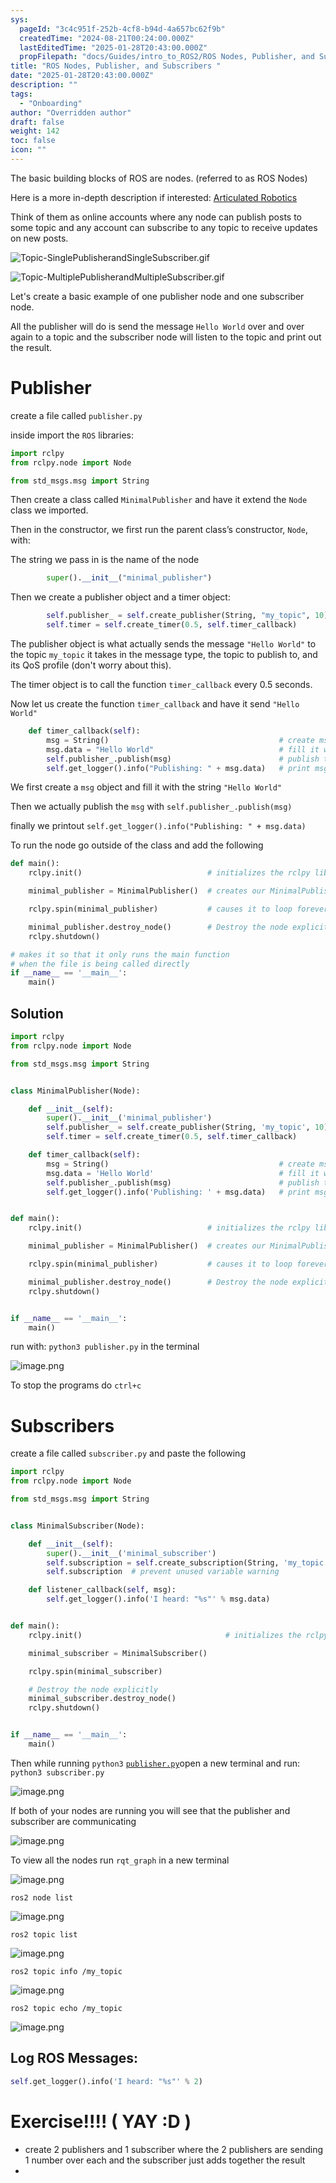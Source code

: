 ```yaml
---
sys:
  pageId: "3c4c951f-252b-4cf8-b94d-4a657bc62f9b"
  createdTime: "2024-08-21T00:24:00.000Z"
  lastEditedTime: "2025-01-28T20:43:00.000Z"
  propFilepath: "docs/Guides/intro_to_ROS2/ROS Nodes, Publisher, and Subscribers .md"
title: "ROS Nodes, Publisher, and Subscribers "
date: "2025-01-28T20:43:00.000Z"
description: ""
tags:
  - "Onboarding"
author: "Overridden author"
draft: false
weight: 142
toc: false
icon: ""
---
```


The basic building blocks of ROS are nodes. (referred to as ROS Nodes)

Here is a more in-depth description if interested: [Articulated Robotics](https://articulatedrobotics.xyz/tutorials/ready-for-ros/ros-overview#2-nodes)

Think of them as online accounts where any node can publish posts to some topic and any account can subscribe to any topic to receive updates on new posts.

![Topic-SinglePublisherandSingleSubscriber.gif](https://docs.ros.org/en/humble/_images/Topic-SinglePublisherandSingleSubscriber.gif)

![Topic-MultiplePublisherandMultipleSubscriber.gif](https://docs.ros.org/en/humble/_images/Topic-MultiplePublisherandMultipleSubscriber.gif)

Let's create a basic example of one publisher node and one subscriber node.

All the publisher will do is send the message `Hello World` over and over again to a topic and the subscriber node will listen to the topic and print out the result.

# Publisher

create a file called `publisher.py` 

inside import the `ROS` libraries:

```python
import rclpy
from rclpy.node import Node

from std_msgs.msg import String
```

Then create a class called `MinimalPublisher` and have it extend the `Node` class we imported.

Then in the constructor, we first run the parent class’s constructor, `Node`, with:

The string we pass in is the name of the node

```python
        super().__init__("minimal_publisher")
```

Then we create a publisher object and a timer object:

```python
        self.publisher_ = self.create_publisher(String, "my_topic", 10)
        self.timer = self.create_timer(0.5, self.timer_callback)
```

The publisher object is what actually sends the message `"Hello World"` to the topic `my_topic` it takes in the message type, the topic to publish to, and its QoS profile (don't worry about this).

The timer object is to call the function `timer_callback` every 0.5 seconds.

Now let us create the function `timer_callback` and have it send `"Hello World"`

```python
    def timer_callback(self):
        msg = String()                                      # create msg object
        msg.data = "Hello World"                            # fill it with data
        self.publisher_.publish(msg)                        # publish the message
        self.get_logger().info("Publishing: " + msg.data)   # print msg
```

We first create a `msg` object and fill it with the string `"Hello World"`

Then we actually publish the `msg` with `self.publisher_.publish(msg)`

finally we printout `self.get_logger().info("Publishing: " + msg.data)`

To run the node go outside of the class and add the following

```python
def main():
    rclpy.init()                            # initializes the rclpy library

    minimal_publisher = MinimalPublisher()  # creates our MinimalPublisher object

    rclpy.spin(minimal_publisher)           # causes it to loop forever

    minimal_publisher.destroy_node()        # Destroy the node explicitly
    rclpy.shutdown()

# makes it so that it only runs the main function
# when the file is being called directly
if __name__ == '__main__': 
    main()
```

## Solution

```python
import rclpy
from rclpy.node import Node

from std_msgs.msg import String


class MinimalPublisher(Node):

    def __init__(self):
        super().__init__('minimal_publisher')
        self.publisher_ = self.create_publisher(String, 'my_topic', 10)
        self.timer = self.create_timer(0.5, self.timer_callback)

    def timer_callback(self):
        msg = String()                                      # create msg object
        msg.data = 'Hello World'                            # fill it with data
        self.publisher_.publish(msg)                        # publish the message
        self.get_logger().info('Publishing: ' + msg.data)   # print msg


def main():
    rclpy.init()                            # initializes the rclpy library

    minimal_publisher = MinimalPublisher()  # creates our MinimalPublisher object

    rclpy.spin(minimal_publisher)           # causes it to loop forever

    minimal_publisher.destroy_node()        # Destroy the node explicitly
    rclpy.shutdown()


if __name__ == '__main__':
    main()
```

run with: `python3 publisher.py` in the terminal

![image.png](https://prod-files-secure.s3.us-west-2.amazonaws.com/d518164a-d88e-44d1-a4ee-3adb3bd8bce0/9214accb-ad5b-44f1-a31c-b3167c59138b/image.png?X-Amz-Algorithm=AWS4-HMAC-SHA256&X-Amz-Content-Sha256=UNSIGNED-PAYLOAD&X-Amz-Credential=ASIAZI2LB466YXSUOWXJ%2F20250205%2Fus-west-2%2Fs3%2Faws4_request&X-Amz-Date=20250205T121402Z&X-Amz-Expires=3600&X-Amz-Security-Token=IQoJb3JpZ2luX2VjECsaCXVzLXdlc3QtMiJGMEQCIFPHI3NytJhpycGCOavfR8bXID7TBTExjHL7LYnmns3gAiB5RnwPH%2BAv7xgNiNqgXPP7j0PLjvmLVGpYlwX5WDvBYyr%2FAwhEEAAaDDYzNzQyMzE4MzgwNSIM3LWb27%2FW5bcng9ctKtwD5uOXkTABYk5xbPSzZIqN9ZCZ%2Fh2tf7w45q1DDkJzbj%2Bz1AZ04ooR6LD1q5uqAjqK7SjC4nu3F6b%2BvoEF5pL%2Bp2mvxaUpK9D76d%2F5220KsKC5N8uVqFkaMaJBZmkvrf57J76oZmUaO%2FzSvFyr1PWHHU6GOqkufPBO5t4MbeVX7gD3EYdpBtMOxr9EC7yp9dZdKl8WWkJgLVjUQJdoYXgmmvlOKACMlABdDDHmJuUqmm%2BT5Er1BKszzGmXNJZgJZ5xRNnkOKQ1G7PLAGR4W6OAB3UDyobqsgbU7mgANMmT8uCXW0rR95UfjddsFz%2BMRzbUQ7sT5ivmhFgYvwhcEYEEsCE3ONTnlFOMr5JXGVOAYGzD6UzaOLfr1XsSst%2FKAj3ZIAIdjkmwkCUA0S81SIFiK7qk%2BSFlOnnrAJ%2B9XhZUOvJaa7w2lIEaAhj5mjs0NHQ9SPvWkK0MtUQSL90IoPMzanMjEA6P%2BMEYDg%2FlJ%2BEKiGvWvGEYvDT8cSuqYQ%2BxJIWRFM4eqTWuhdPHx%2Fu3imRz7q28uMCVpmgNdqL6ajO40A5GXX8UaOrCiPr9xJoszAy7Xxh2ZYOIA8%2FrHbDl6SXKTYyc7LYfmV6NOfrd4faIoHmD%2Fa188%2FyyEsE4Ap8w%2FIyNvQY6pgG8ixOdwm75VNTrQPAhU5bMOJb1IMk5nsPvGfwpomOwOz6JcBtOjA3VWex57tHsttSKJkzmC5NGUcOIP5UsTHtId95PK3PulPyzZcItzlAQtSnl4JDe%2F%2B%2FzcEbF2x%2FVAH5mMrDRM17hlLuNc33JPqu%2BH%2BNA2Jgw84Ddz2YP8wIHbwC7lfl9BNfIPxWK953KsSSUXcG8wjUBCtpTJqx5abJ1NvSaO5Lu&X-Amz-Signature=3fd5924a6ec13a4844f3914f827ad6ccecb405c481f8a9828859ebcee2b06c3f&X-Amz-SignedHeaders=host&x-id=GetObject)

To stop the programs do `ctrl+c`

# Subscribers

create a file called `subscriber.py` and paste the following

```python
import rclpy
from rclpy.node import Node

from std_msgs.msg import String


class MinimalSubscriber(Node):

    def __init__(self):
        super().__init__('minimal_subscriber')
        self.subscription = self.create_subscription(String, 'my_topic', self.listener_callback, 10)
        self.subscription  # prevent unused variable warning

    def listener_callback(self, msg):
        self.get_logger().info('I heard: "%s"' % msg.data)


def main():
    rclpy.init()                                # initializes the rclpy library

    minimal_subscriber = MinimalSubscriber()

    rclpy.spin(minimal_subscriber)

    # Destroy the node explicitly
    minimal_subscriber.destroy_node()
    rclpy.shutdown()


if __name__ == '__main__':
    main()
```

Then while running `python3` [`publisher.py`](http://publisher.py/)open a new terminal and run: `python3 subscriber.py` 

![image.png](https://prod-files-secure.s3.us-west-2.amazonaws.com/d518164a-d88e-44d1-a4ee-3adb3bd8bce0/611fccf2-c738-4dbd-94e9-98f209092866/image.png?X-Amz-Algorithm=AWS4-HMAC-SHA256&X-Amz-Content-Sha256=UNSIGNED-PAYLOAD&X-Amz-Credential=ASIAZI2LB466YXSUOWXJ%2F20250205%2Fus-west-2%2Fs3%2Faws4_request&X-Amz-Date=20250205T121402Z&X-Amz-Expires=3600&X-Amz-Security-Token=IQoJb3JpZ2luX2VjECsaCXVzLXdlc3QtMiJGMEQCIFPHI3NytJhpycGCOavfR8bXID7TBTExjHL7LYnmns3gAiB5RnwPH%2BAv7xgNiNqgXPP7j0PLjvmLVGpYlwX5WDvBYyr%2FAwhEEAAaDDYzNzQyMzE4MzgwNSIM3LWb27%2FW5bcng9ctKtwD5uOXkTABYk5xbPSzZIqN9ZCZ%2Fh2tf7w45q1DDkJzbj%2Bz1AZ04ooR6LD1q5uqAjqK7SjC4nu3F6b%2BvoEF5pL%2Bp2mvxaUpK9D76d%2F5220KsKC5N8uVqFkaMaJBZmkvrf57J76oZmUaO%2FzSvFyr1PWHHU6GOqkufPBO5t4MbeVX7gD3EYdpBtMOxr9EC7yp9dZdKl8WWkJgLVjUQJdoYXgmmvlOKACMlABdDDHmJuUqmm%2BT5Er1BKszzGmXNJZgJZ5xRNnkOKQ1G7PLAGR4W6OAB3UDyobqsgbU7mgANMmT8uCXW0rR95UfjddsFz%2BMRzbUQ7sT5ivmhFgYvwhcEYEEsCE3ONTnlFOMr5JXGVOAYGzD6UzaOLfr1XsSst%2FKAj3ZIAIdjkmwkCUA0S81SIFiK7qk%2BSFlOnnrAJ%2B9XhZUOvJaa7w2lIEaAhj5mjs0NHQ9SPvWkK0MtUQSL90IoPMzanMjEA6P%2BMEYDg%2FlJ%2BEKiGvWvGEYvDT8cSuqYQ%2BxJIWRFM4eqTWuhdPHx%2Fu3imRz7q28uMCVpmgNdqL6ajO40A5GXX8UaOrCiPr9xJoszAy7Xxh2ZYOIA8%2FrHbDl6SXKTYyc7LYfmV6NOfrd4faIoHmD%2Fa188%2FyyEsE4Ap8w%2FIyNvQY6pgG8ixOdwm75VNTrQPAhU5bMOJb1IMk5nsPvGfwpomOwOz6JcBtOjA3VWex57tHsttSKJkzmC5NGUcOIP5UsTHtId95PK3PulPyzZcItzlAQtSnl4JDe%2F%2B%2FzcEbF2x%2FVAH5mMrDRM17hlLuNc33JPqu%2BH%2BNA2Jgw84Ddz2YP8wIHbwC7lfl9BNfIPxWK953KsSSUXcG8wjUBCtpTJqx5abJ1NvSaO5Lu&X-Amz-Signature=b47b2b77a473ef3a5e988cad6a96377052aff18c462f70dc1f6a5e998cce467f&X-Amz-SignedHeaders=host&x-id=GetObject)

If both of your nodes are running you will see that the publisher and subscriber are communicating

![image.png](https://prod-files-secure.s3.us-west-2.amazonaws.com/d518164a-d88e-44d1-a4ee-3adb3bd8bce0/eea428b5-1cf0-43bb-a30b-81cbaf6c5c78/image.png?X-Amz-Algorithm=AWS4-HMAC-SHA256&X-Amz-Content-Sha256=UNSIGNED-PAYLOAD&X-Amz-Credential=ASIAZI2LB466YXSUOWXJ%2F20250205%2Fus-west-2%2Fs3%2Faws4_request&X-Amz-Date=20250205T121402Z&X-Amz-Expires=3600&X-Amz-Security-Token=IQoJb3JpZ2luX2VjECsaCXVzLXdlc3QtMiJGMEQCIFPHI3NytJhpycGCOavfR8bXID7TBTExjHL7LYnmns3gAiB5RnwPH%2BAv7xgNiNqgXPP7j0PLjvmLVGpYlwX5WDvBYyr%2FAwhEEAAaDDYzNzQyMzE4MzgwNSIM3LWb27%2FW5bcng9ctKtwD5uOXkTABYk5xbPSzZIqN9ZCZ%2Fh2tf7w45q1DDkJzbj%2Bz1AZ04ooR6LD1q5uqAjqK7SjC4nu3F6b%2BvoEF5pL%2Bp2mvxaUpK9D76d%2F5220KsKC5N8uVqFkaMaJBZmkvrf57J76oZmUaO%2FzSvFyr1PWHHU6GOqkufPBO5t4MbeVX7gD3EYdpBtMOxr9EC7yp9dZdKl8WWkJgLVjUQJdoYXgmmvlOKACMlABdDDHmJuUqmm%2BT5Er1BKszzGmXNJZgJZ5xRNnkOKQ1G7PLAGR4W6OAB3UDyobqsgbU7mgANMmT8uCXW0rR95UfjddsFz%2BMRzbUQ7sT5ivmhFgYvwhcEYEEsCE3ONTnlFOMr5JXGVOAYGzD6UzaOLfr1XsSst%2FKAj3ZIAIdjkmwkCUA0S81SIFiK7qk%2BSFlOnnrAJ%2B9XhZUOvJaa7w2lIEaAhj5mjs0NHQ9SPvWkK0MtUQSL90IoPMzanMjEA6P%2BMEYDg%2FlJ%2BEKiGvWvGEYvDT8cSuqYQ%2BxJIWRFM4eqTWuhdPHx%2Fu3imRz7q28uMCVpmgNdqL6ajO40A5GXX8UaOrCiPr9xJoszAy7Xxh2ZYOIA8%2FrHbDl6SXKTYyc7LYfmV6NOfrd4faIoHmD%2Fa188%2FyyEsE4Ap8w%2FIyNvQY6pgG8ixOdwm75VNTrQPAhU5bMOJb1IMk5nsPvGfwpomOwOz6JcBtOjA3VWex57tHsttSKJkzmC5NGUcOIP5UsTHtId95PK3PulPyzZcItzlAQtSnl4JDe%2F%2B%2FzcEbF2x%2FVAH5mMrDRM17hlLuNc33JPqu%2BH%2BNA2Jgw84Ddz2YP8wIHbwC7lfl9BNfIPxWK953KsSSUXcG8wjUBCtpTJqx5abJ1NvSaO5Lu&X-Amz-Signature=3156910e557d3d1f9c24485392574f1e33a93bfce729479894acc08a73e49ae5&X-Amz-SignedHeaders=host&x-id=GetObject)

To view all the nodes run `rqt_graph` in a new terminal

![image.png](https://prod-files-secure.s3.us-west-2.amazonaws.com/d518164a-d88e-44d1-a4ee-3adb3bd8bce0/1d98e964-4318-4d62-b5c4-8c8f78368598/image.png?X-Amz-Algorithm=AWS4-HMAC-SHA256&X-Amz-Content-Sha256=UNSIGNED-PAYLOAD&X-Amz-Credential=ASIAZI2LB466YXSUOWXJ%2F20250205%2Fus-west-2%2Fs3%2Faws4_request&X-Amz-Date=20250205T121402Z&X-Amz-Expires=3600&X-Amz-Security-Token=IQoJb3JpZ2luX2VjECsaCXVzLXdlc3QtMiJGMEQCIFPHI3NytJhpycGCOavfR8bXID7TBTExjHL7LYnmns3gAiB5RnwPH%2BAv7xgNiNqgXPP7j0PLjvmLVGpYlwX5WDvBYyr%2FAwhEEAAaDDYzNzQyMzE4MzgwNSIM3LWb27%2FW5bcng9ctKtwD5uOXkTABYk5xbPSzZIqN9ZCZ%2Fh2tf7w45q1DDkJzbj%2Bz1AZ04ooR6LD1q5uqAjqK7SjC4nu3F6b%2BvoEF5pL%2Bp2mvxaUpK9D76d%2F5220KsKC5N8uVqFkaMaJBZmkvrf57J76oZmUaO%2FzSvFyr1PWHHU6GOqkufPBO5t4MbeVX7gD3EYdpBtMOxr9EC7yp9dZdKl8WWkJgLVjUQJdoYXgmmvlOKACMlABdDDHmJuUqmm%2BT5Er1BKszzGmXNJZgJZ5xRNnkOKQ1G7PLAGR4W6OAB3UDyobqsgbU7mgANMmT8uCXW0rR95UfjddsFz%2BMRzbUQ7sT5ivmhFgYvwhcEYEEsCE3ONTnlFOMr5JXGVOAYGzD6UzaOLfr1XsSst%2FKAj3ZIAIdjkmwkCUA0S81SIFiK7qk%2BSFlOnnrAJ%2B9XhZUOvJaa7w2lIEaAhj5mjs0NHQ9SPvWkK0MtUQSL90IoPMzanMjEA6P%2BMEYDg%2FlJ%2BEKiGvWvGEYvDT8cSuqYQ%2BxJIWRFM4eqTWuhdPHx%2Fu3imRz7q28uMCVpmgNdqL6ajO40A5GXX8UaOrCiPr9xJoszAy7Xxh2ZYOIA8%2FrHbDl6SXKTYyc7LYfmV6NOfrd4faIoHmD%2Fa188%2FyyEsE4Ap8w%2FIyNvQY6pgG8ixOdwm75VNTrQPAhU5bMOJb1IMk5nsPvGfwpomOwOz6JcBtOjA3VWex57tHsttSKJkzmC5NGUcOIP5UsTHtId95PK3PulPyzZcItzlAQtSnl4JDe%2F%2B%2FzcEbF2x%2FVAH5mMrDRM17hlLuNc33JPqu%2BH%2BNA2Jgw84Ddz2YP8wIHbwC7lfl9BNfIPxWK953KsSSUXcG8wjUBCtpTJqx5abJ1NvSaO5Lu&X-Amz-Signature=a3229143b092f9c04b295ef10044cbcdcf167d74ad698b54b0c779392e71212b&X-Amz-SignedHeaders=host&x-id=GetObject)

`ros2 node list`

![image.png](https://prod-files-secure.s3.us-west-2.amazonaws.com/d518164a-d88e-44d1-a4ee-3adb3bd8bce0/680ac8cf-e6d9-4164-9ece-5b9a6fccffee/image.png?X-Amz-Algorithm=AWS4-HMAC-SHA256&X-Amz-Content-Sha256=UNSIGNED-PAYLOAD&X-Amz-Credential=ASIAZI2LB466YXSUOWXJ%2F20250205%2Fus-west-2%2Fs3%2Faws4_request&X-Amz-Date=20250205T121402Z&X-Amz-Expires=3600&X-Amz-Security-Token=IQoJb3JpZ2luX2VjECsaCXVzLXdlc3QtMiJGMEQCIFPHI3NytJhpycGCOavfR8bXID7TBTExjHL7LYnmns3gAiB5RnwPH%2BAv7xgNiNqgXPP7j0PLjvmLVGpYlwX5WDvBYyr%2FAwhEEAAaDDYzNzQyMzE4MzgwNSIM3LWb27%2FW5bcng9ctKtwD5uOXkTABYk5xbPSzZIqN9ZCZ%2Fh2tf7w45q1DDkJzbj%2Bz1AZ04ooR6LD1q5uqAjqK7SjC4nu3F6b%2BvoEF5pL%2Bp2mvxaUpK9D76d%2F5220KsKC5N8uVqFkaMaJBZmkvrf57J76oZmUaO%2FzSvFyr1PWHHU6GOqkufPBO5t4MbeVX7gD3EYdpBtMOxr9EC7yp9dZdKl8WWkJgLVjUQJdoYXgmmvlOKACMlABdDDHmJuUqmm%2BT5Er1BKszzGmXNJZgJZ5xRNnkOKQ1G7PLAGR4W6OAB3UDyobqsgbU7mgANMmT8uCXW0rR95UfjddsFz%2BMRzbUQ7sT5ivmhFgYvwhcEYEEsCE3ONTnlFOMr5JXGVOAYGzD6UzaOLfr1XsSst%2FKAj3ZIAIdjkmwkCUA0S81SIFiK7qk%2BSFlOnnrAJ%2B9XhZUOvJaa7w2lIEaAhj5mjs0NHQ9SPvWkK0MtUQSL90IoPMzanMjEA6P%2BMEYDg%2FlJ%2BEKiGvWvGEYvDT8cSuqYQ%2BxJIWRFM4eqTWuhdPHx%2Fu3imRz7q28uMCVpmgNdqL6ajO40A5GXX8UaOrCiPr9xJoszAy7Xxh2ZYOIA8%2FrHbDl6SXKTYyc7LYfmV6NOfrd4faIoHmD%2Fa188%2FyyEsE4Ap8w%2FIyNvQY6pgG8ixOdwm75VNTrQPAhU5bMOJb1IMk5nsPvGfwpomOwOz6JcBtOjA3VWex57tHsttSKJkzmC5NGUcOIP5UsTHtId95PK3PulPyzZcItzlAQtSnl4JDe%2F%2B%2FzcEbF2x%2FVAH5mMrDRM17hlLuNc33JPqu%2BH%2BNA2Jgw84Ddz2YP8wIHbwC7lfl9BNfIPxWK953KsSSUXcG8wjUBCtpTJqx5abJ1NvSaO5Lu&X-Amz-Signature=e0dc984ddb3566d24a41305a2a2217e1312f1e18e7bdeb38ff6c04dc0b337c3c&X-Amz-SignedHeaders=host&x-id=GetObject)

`ros2 topic list`

![image.png](https://prod-files-secure.s3.us-west-2.amazonaws.com/d518164a-d88e-44d1-a4ee-3adb3bd8bce0/eee2ebe1-27ef-4a4a-96fb-2ca54126fb29/image.png?X-Amz-Algorithm=AWS4-HMAC-SHA256&X-Amz-Content-Sha256=UNSIGNED-PAYLOAD&X-Amz-Credential=ASIAZI2LB466YXSUOWXJ%2F20250205%2Fus-west-2%2Fs3%2Faws4_request&X-Amz-Date=20250205T121402Z&X-Amz-Expires=3600&X-Amz-Security-Token=IQoJb3JpZ2luX2VjECsaCXVzLXdlc3QtMiJGMEQCIFPHI3NytJhpycGCOavfR8bXID7TBTExjHL7LYnmns3gAiB5RnwPH%2BAv7xgNiNqgXPP7j0PLjvmLVGpYlwX5WDvBYyr%2FAwhEEAAaDDYzNzQyMzE4MzgwNSIM3LWb27%2FW5bcng9ctKtwD5uOXkTABYk5xbPSzZIqN9ZCZ%2Fh2tf7w45q1DDkJzbj%2Bz1AZ04ooR6LD1q5uqAjqK7SjC4nu3F6b%2BvoEF5pL%2Bp2mvxaUpK9D76d%2F5220KsKC5N8uVqFkaMaJBZmkvrf57J76oZmUaO%2FzSvFyr1PWHHU6GOqkufPBO5t4MbeVX7gD3EYdpBtMOxr9EC7yp9dZdKl8WWkJgLVjUQJdoYXgmmvlOKACMlABdDDHmJuUqmm%2BT5Er1BKszzGmXNJZgJZ5xRNnkOKQ1G7PLAGR4W6OAB3UDyobqsgbU7mgANMmT8uCXW0rR95UfjddsFz%2BMRzbUQ7sT5ivmhFgYvwhcEYEEsCE3ONTnlFOMr5JXGVOAYGzD6UzaOLfr1XsSst%2FKAj3ZIAIdjkmwkCUA0S81SIFiK7qk%2BSFlOnnrAJ%2B9XhZUOvJaa7w2lIEaAhj5mjs0NHQ9SPvWkK0MtUQSL90IoPMzanMjEA6P%2BMEYDg%2FlJ%2BEKiGvWvGEYvDT8cSuqYQ%2BxJIWRFM4eqTWuhdPHx%2Fu3imRz7q28uMCVpmgNdqL6ajO40A5GXX8UaOrCiPr9xJoszAy7Xxh2ZYOIA8%2FrHbDl6SXKTYyc7LYfmV6NOfrd4faIoHmD%2Fa188%2FyyEsE4Ap8w%2FIyNvQY6pgG8ixOdwm75VNTrQPAhU5bMOJb1IMk5nsPvGfwpomOwOz6JcBtOjA3VWex57tHsttSKJkzmC5NGUcOIP5UsTHtId95PK3PulPyzZcItzlAQtSnl4JDe%2F%2B%2FzcEbF2x%2FVAH5mMrDRM17hlLuNc33JPqu%2BH%2BNA2Jgw84Ddz2YP8wIHbwC7lfl9BNfIPxWK953KsSSUXcG8wjUBCtpTJqx5abJ1NvSaO5Lu&X-Amz-Signature=bd4887486845692ec862eb326d3400be1016fcc3cc0a2f4c1a3412d941ece107&X-Amz-SignedHeaders=host&x-id=GetObject)

`ros2 topic info /my_topic`

![image.png](https://prod-files-secure.s3.us-west-2.amazonaws.com/d518164a-d88e-44d1-a4ee-3adb3bd8bce0/6288ef12-cb9e-406f-b9eb-65feed3a9011/image.png?X-Amz-Algorithm=AWS4-HMAC-SHA256&X-Amz-Content-Sha256=UNSIGNED-PAYLOAD&X-Amz-Credential=ASIAZI2LB466YXSUOWXJ%2F20250205%2Fus-west-2%2Fs3%2Faws4_request&X-Amz-Date=20250205T121402Z&X-Amz-Expires=3600&X-Amz-Security-Token=IQoJb3JpZ2luX2VjECsaCXVzLXdlc3QtMiJGMEQCIFPHI3NytJhpycGCOavfR8bXID7TBTExjHL7LYnmns3gAiB5RnwPH%2BAv7xgNiNqgXPP7j0PLjvmLVGpYlwX5WDvBYyr%2FAwhEEAAaDDYzNzQyMzE4MzgwNSIM3LWb27%2FW5bcng9ctKtwD5uOXkTABYk5xbPSzZIqN9ZCZ%2Fh2tf7w45q1DDkJzbj%2Bz1AZ04ooR6LD1q5uqAjqK7SjC4nu3F6b%2BvoEF5pL%2Bp2mvxaUpK9D76d%2F5220KsKC5N8uVqFkaMaJBZmkvrf57J76oZmUaO%2FzSvFyr1PWHHU6GOqkufPBO5t4MbeVX7gD3EYdpBtMOxr9EC7yp9dZdKl8WWkJgLVjUQJdoYXgmmvlOKACMlABdDDHmJuUqmm%2BT5Er1BKszzGmXNJZgJZ5xRNnkOKQ1G7PLAGR4W6OAB3UDyobqsgbU7mgANMmT8uCXW0rR95UfjddsFz%2BMRzbUQ7sT5ivmhFgYvwhcEYEEsCE3ONTnlFOMr5JXGVOAYGzD6UzaOLfr1XsSst%2FKAj3ZIAIdjkmwkCUA0S81SIFiK7qk%2BSFlOnnrAJ%2B9XhZUOvJaa7w2lIEaAhj5mjs0NHQ9SPvWkK0MtUQSL90IoPMzanMjEA6P%2BMEYDg%2FlJ%2BEKiGvWvGEYvDT8cSuqYQ%2BxJIWRFM4eqTWuhdPHx%2Fu3imRz7q28uMCVpmgNdqL6ajO40A5GXX8UaOrCiPr9xJoszAy7Xxh2ZYOIA8%2FrHbDl6SXKTYyc7LYfmV6NOfrd4faIoHmD%2Fa188%2FyyEsE4Ap8w%2FIyNvQY6pgG8ixOdwm75VNTrQPAhU5bMOJb1IMk5nsPvGfwpomOwOz6JcBtOjA3VWex57tHsttSKJkzmC5NGUcOIP5UsTHtId95PK3PulPyzZcItzlAQtSnl4JDe%2F%2B%2FzcEbF2x%2FVAH5mMrDRM17hlLuNc33JPqu%2BH%2BNA2Jgw84Ddz2YP8wIHbwC7lfl9BNfIPxWK953KsSSUXcG8wjUBCtpTJqx5abJ1NvSaO5Lu&X-Amz-Signature=b863cc65e8f5289b5a6166cb53b6b3b4fa8a170148a8e5fbd058b44999effbf6&X-Amz-SignedHeaders=host&x-id=GetObject)

`ros2 topic echo /my_topic`

![image.png](https://prod-files-secure.s3.us-west-2.amazonaws.com/d518164a-d88e-44d1-a4ee-3adb3bd8bce0/0a6fcb4d-422d-4a6c-a803-749ef4adf2c6/image.png?X-Amz-Algorithm=AWS4-HMAC-SHA256&X-Amz-Content-Sha256=UNSIGNED-PAYLOAD&X-Amz-Credential=ASIAZI2LB466YXSUOWXJ%2F20250205%2Fus-west-2%2Fs3%2Faws4_request&X-Amz-Date=20250205T121402Z&X-Amz-Expires=3600&X-Amz-Security-Token=IQoJb3JpZ2luX2VjECsaCXVzLXdlc3QtMiJGMEQCIFPHI3NytJhpycGCOavfR8bXID7TBTExjHL7LYnmns3gAiB5RnwPH%2BAv7xgNiNqgXPP7j0PLjvmLVGpYlwX5WDvBYyr%2FAwhEEAAaDDYzNzQyMzE4MzgwNSIM3LWb27%2FW5bcng9ctKtwD5uOXkTABYk5xbPSzZIqN9ZCZ%2Fh2tf7w45q1DDkJzbj%2Bz1AZ04ooR6LD1q5uqAjqK7SjC4nu3F6b%2BvoEF5pL%2Bp2mvxaUpK9D76d%2F5220KsKC5N8uVqFkaMaJBZmkvrf57J76oZmUaO%2FzSvFyr1PWHHU6GOqkufPBO5t4MbeVX7gD3EYdpBtMOxr9EC7yp9dZdKl8WWkJgLVjUQJdoYXgmmvlOKACMlABdDDHmJuUqmm%2BT5Er1BKszzGmXNJZgJZ5xRNnkOKQ1G7PLAGR4W6OAB3UDyobqsgbU7mgANMmT8uCXW0rR95UfjddsFz%2BMRzbUQ7sT5ivmhFgYvwhcEYEEsCE3ONTnlFOMr5JXGVOAYGzD6UzaOLfr1XsSst%2FKAj3ZIAIdjkmwkCUA0S81SIFiK7qk%2BSFlOnnrAJ%2B9XhZUOvJaa7w2lIEaAhj5mjs0NHQ9SPvWkK0MtUQSL90IoPMzanMjEA6P%2BMEYDg%2FlJ%2BEKiGvWvGEYvDT8cSuqYQ%2BxJIWRFM4eqTWuhdPHx%2Fu3imRz7q28uMCVpmgNdqL6ajO40A5GXX8UaOrCiPr9xJoszAy7Xxh2ZYOIA8%2FrHbDl6SXKTYyc7LYfmV6NOfrd4faIoHmD%2Fa188%2FyyEsE4Ap8w%2FIyNvQY6pgG8ixOdwm75VNTrQPAhU5bMOJb1IMk5nsPvGfwpomOwOz6JcBtOjA3VWex57tHsttSKJkzmC5NGUcOIP5UsTHtId95PK3PulPyzZcItzlAQtSnl4JDe%2F%2B%2FzcEbF2x%2FVAH5mMrDRM17hlLuNc33JPqu%2BH%2BNA2Jgw84Ddz2YP8wIHbwC7lfl9BNfIPxWK953KsSSUXcG8wjUBCtpTJqx5abJ1NvSaO5Lu&X-Amz-Signature=a18e1597fafc07c2a618efd09b676b7f8d318e01df0c89d5f7be031f8b6ebfa3&X-Amz-SignedHeaders=host&x-id=GetObject)

## Log ROS Messages:

```python
self.get_logger().info('I heard: "%s"' % 2)
```

# Exercise!!!! ( YAY :D )

- create 2 publishers and 1 subscriber where the 2 publishers are sending 1 number over each and the subscriber just adds together the result
- 
